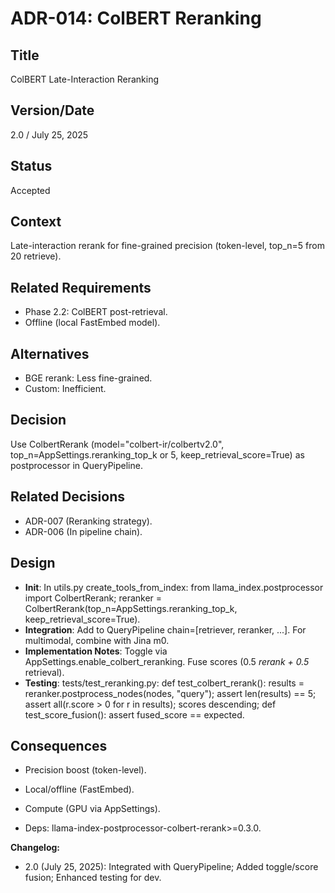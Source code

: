 # ADR-014: ColBERT Reranking

## Title

ColBERT Late-Interaction Reranking

## Version/Date

2.0 / July 25, 2025

## Status

Accepted

## Context

Late-interaction rerank for fine-grained precision (token-level, top_n=5 from 20 retrieve).

## Related Requirements

- Phase 2.2: ColBERT post-retrieval.
- Offline (local FastEmbed model).

## Alternatives

- BGE rerank: Less fine-grained.
- Custom: Inefficient.

## Decision

Use ColbertRerank (model="colbert-ir/colbertv2.0", top_n=AppSettings.reranking_top_k or 5, keep_retrieval_score=True) as postprocessor in QueryPipeline.

## Related Decisions

- ADR-007 (Reranking strategy).
- ADR-006 (In pipeline chain).

## Design

- **Init**: In utils.py create_tools_from_index: from llama_index.postprocessor import ColbertRerank; reranker = ColbertRerank(top_n=AppSettings.reranking_top_k, keep_retrieval_score=True).
- **Integration**: Add to QueryPipeline chain=[retriever, reranker, ...]. For multimodal, combine with Jina m0.
- **Implementation Notes**: Toggle via AppSettings.enable_colbert_reranking. Fuse scores (0.5 *rerank + 0.5* retrieval).
- **Testing**: tests/test_reranking.py: def test_colbert_rerank(): results = reranker.postprocess_nodes(nodes, "query"); assert len(results) == 5; assert all(r.score > 0 for r in results); scores descending; def test_score_fusion(): assert fused_score == expected.

## Consequences

- Precision boost (token-level).
- Local/offline (FastEmbed).

- Compute (GPU via AppSettings).
- Deps: llama-index-postprocessor-colbert-rerank>=0.3.0.

**Changelog:**  

- 2.0 (July 25, 2025): Integrated with QueryPipeline; Added toggle/score fusion; Enhanced testing for dev.
